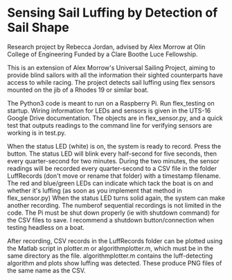# Sensing Sail Luffing by Detection of Sail Shape
Research project by Rebecca Jordan, advised by Alex Morrow at Olin College of Engineering
Funded by a Clare Boothe Luce Fellowship.

This is an extension of Alex Morrow's Universal Sailing Project, aiming  to provide blind sailors with all the information their sighted counterparts have access to while racing. The project detects sail luffing using flex sensors mounted on the jib of a Rhodes 19 or similar boat.

The Python3 code is meant to run on a Raspberry Pi. Run flex_testing on startup. Wiring information for LEDs and sensors is given in the UTS-16 Google Drive documentation. The objects are in flex_sensor.py, and a quick test that outputs readings to the command line for verifying sensors are working is in test.py.

When the status LED (white) is on, the system is ready to record. Press the button. The status LED will blink every half-second for five seconds, then every quarter-second for two minutes. During the two minutes, the sensor readings will be recorded every quarter-second to a CSV file in the folder LuffRecords (don't move or rename that folder) with a timestamp filename. The red and blue/green LEDs can indicate which tack the boat is on and whether it's luffing (as soon as you implement that method in flex_sensor.py) When the status LED turns solid again, the system can make another recording. The numberof sequential recordings is not limited in the code. The Pi must be shut down properly (ie with shutdown command) for the CSV files to save. I recommend a shutdown button/connection when testing headless on a boat. 

After recording, CSV records in the LuffRecords folder can be plotted using the Matlab script in plotter.m or algorithmplotter.m, which must be in the same directory as the file. algorithmplotter.m contains the luff-detecting algorithm and plots show luffing was detected. These produce PNG files of the same name as the CSV.
